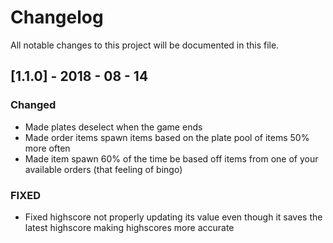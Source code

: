 # Changelog
All notable changes to this project will be documented in this file.

## [1.1.0] - 2018 - 08 - 14
### Changed
- Made plates deselect when the game ends
- Made order items spawn items based on the plate pool of items 50% more often
- Made item spawn 60% of the time be based off items from one of your available orders (that feeling of bingo)

### FIXED
- Fixed highscore not properly updating its value even though it saves the latest highscore making highscores more accurate

